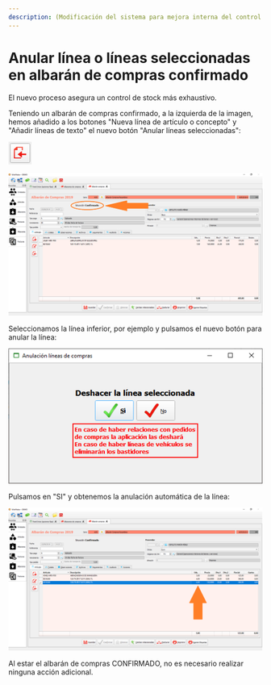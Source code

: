 ```yaml
---
description: (Modificación del sistema para mejora interna del control de stock)
---
```


# Anular línea o líneas seleccionadas en albarán de compras confirmado

El nuevo proceso asegura un control de stock más exhaustivo. 

Teniendo un albarán de compras confirmado, a la izquierda de la imagen, hemos añadido a los botones "Nueva línea de artículo o concepto" y "Añadir líneas de texto" el nuevo botón "Anular líneas seleccionadas":

![Anular l&#xED;neas seleccionadas](../../.gitbook/assets/image%20%28288%29.png)

![](../../.gitbook/assets/image%20%28237%29.png)

Seleccionamos la línea inferior, por ejemplo y pulsamos el nuevo botón para anular la línea:

![](../../.gitbook/assets/image%20%2874%29.png)

Pulsamos en "SI" y obtenemos la anulación automática de la línea:

![](../../.gitbook/assets/image%20%2881%29.png)

Al estar el albarán de compras CONFIRMADO, no es necesario realizar ninguna acción adicional.

